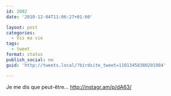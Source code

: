 ```yaml
---
id: 2082
date: '2010-12-04T11:06:27+01:00'

layout: post
categories:
  - Vis ma vie
tags:
  - tweet
format: status
publish_social: no
guid: 'http://tweets.local/?birdsite_tweet=11013458380201984'

---
```


Je me dis que peut-être… http://instagr.am/p/dA63/